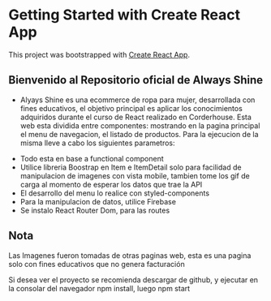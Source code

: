 # Getting Started with Create React App

This project was bootstrapped with [Create React App](https://github.com/facebook/create-react-app).

## Bienvenido al Repositorio oficial de Always Shine

- Alyays Shine es una ecommerce de ropa para mujer, desarrollada con fines educativos, el objetivo principal es aplicar los conocimientos adquiridos durante el curso de React realizado en Corderhouse. Esta web esta dividida entre componentes: mostrando en la pagina principal el menu de navegacion, el listado de productos. Para la ejecucion de la misma lleve a cabo los siguientes parametros:

* Todo esta en base a functional component
* Utilice libreria Boostrap en Item e ItemDetail solo para facilidad de manipulacion de imagenes con vista mobile, tambien tome los gif de carga al momento de esperar los datos que trae la API
* El desarrollo del menu lo realice con styled-components
* Para la manipulacion de datos, utilice Firebase
* Se instalo React Router Dom, para las routes

## Nota

Las Imagenes fueron tomadas de otras paginas web, esta es una pagina solo con fines educativos que no genera facturación

Si desea ver el proyecto se recomienda descargar de github, y ejecutar en la consolar del navegador npm install, luego npm start
